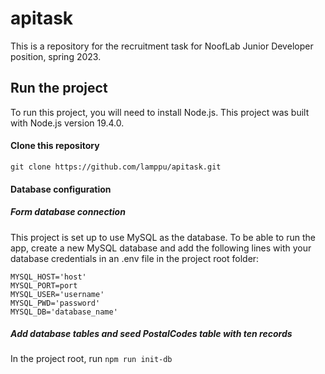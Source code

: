 # apitask

This is a repository for the recruitment task for NoofLab Junior Developer position, spring 2023.

## Run the project

To run this project, you will need to install Node.js. This project was built with Node.js version 19.4.0.

#### Clone this repository
```git clone https://github.com/lamppu/apitask.git```

#### Database configuration
##### Form database connection

This project is set up to use MySQL as the database. To be able to run the app, create a new MySQL database and add the following lines with your database credentials in an .env file in the project root folder:

```
MYSQL_HOST='host'
MYSQL_PORT=port
MYSQL_USER='username'
MYSQL_PWD='password'
MYSQL_DB='database_name'
```

##### Add database tables and seed PostalCodes table with ten records

In the project root, run ```npm run init-db```

